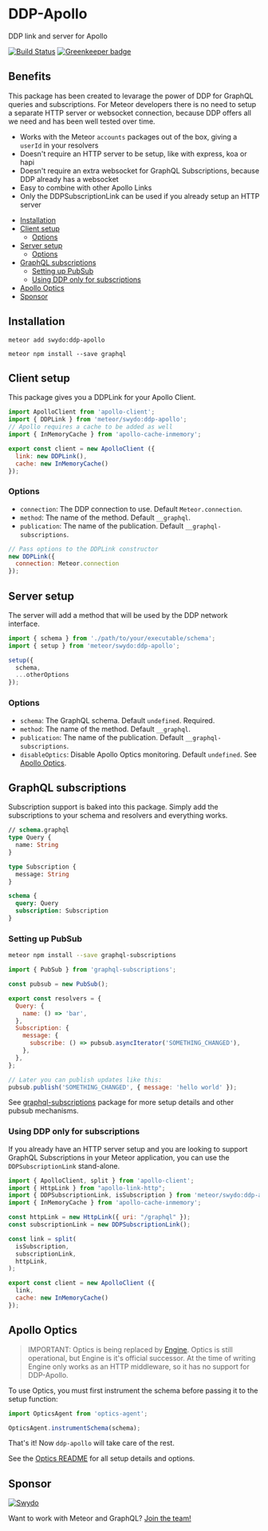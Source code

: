 # DDP-Apollo
DDP link and server for Apollo

[![Build Status](https://travis-ci.org/Swydo/ddp-apollo.svg?branch=master)](https://travis-ci.org/Swydo/ddp-apollo)
[![Greenkeeper badge](https://badges.greenkeeper.io/Swydo/ddp-apollo.svg)](https://greenkeeper.io/)

## Benefits
This package has been created to levarage the power of DDP for GraphQL queries and subscriptions. For Meteor developers there is no need to setup a separate HTTP server or websocket connection, because DDP offers all we need and has been well tested over time.

- Works with the Meteor `accounts` packages out of the box, giving a `userId` in your resolvers
- Doesn't require an HTTP server to be setup, like with express, koa or hapi
- Doesn't require an extra websocket for GraphQL Subscriptions, because DDP already has a websocket
- Easy to combine with other Apollo Links
- Only the DDPSubscriptionLink can be used if you already setup an HTTP server

<!-- START doctoc generated TOC please keep comment here to allow auto update -->
<!-- DON'T EDIT THIS SECTION, INSTEAD RE-RUN doctoc TO UPDATE -->


- [Installation](#installation)
- [Client setup](#client-setup)
  - [Options](#options)
- [Server setup](#server-setup)
  - [Options](#options-1)
- [GraphQL subscriptions](#graphql-subscriptions)
  - [Setting up PubSub](#setting-up-pubsub)
  - [Using DDP only for subscriptions](#using-ddp-only-for-subscriptions)
- [Apollo Optics](#apollo-optics)
- [Sponsor](#sponsor)

<!-- END doctoc generated TOC please keep comment here to allow auto update -->

## Installation

```
meteor add swydo:ddp-apollo
```

```
meteor npm install --save graphql
```

## Client setup
This package gives you a DDPLink for your Apollo Client.

```javascript
import ApolloClient from 'apollo-client';
import { DDPLink } from 'meteor/swydo:ddp-apollo';
// Apollo requires a cache to be added as well
import { InMemoryCache } from 'apollo-cache-inmemory';

export const client = new ApolloClient ({
  link: new DDPLink(),
  cache: new InMemoryCache()
});
```

### Options
- `connection`: The DDP connection to use. Default `Meteor.connection`.
- `method`: The name of the method. Default `__graphql`.
- `publication`: The name of the publication. Default `__graphql-subscriptions`.

```javascript
// Pass options to the DDPLink constructor
new DDPLink({
  connection: Meteor.connection
});
```

## Server setup
The server will add a method that will be used by the DDP network interface.

```javascript
import { schema } from './path/to/your/executable/schema';
import { setup } from 'meteor/swydo:ddp-apollo';

setup({
  schema,
  ...otherOptions
});
```

### Options
- `schema`: The GraphQL schema. Default `undefined`. Required.
- `method`: The name of the method. Default `__graphql`.
- `publication`: The name of the publication. Default `__graphql-subscriptions`.
- `disableOptics`: Disable Apollo Optics monitoring. Default `undefined`. See [Apollo Optics](#apollo-optics).

## GraphQL subscriptions
Subscription support is baked into this package. Simply add the subscriptions to your schema and resolvers and everything works.

```graphql
// schema.graphql
type Query {
  name: String
}

type Subscription {
  message: String
}

schema {
  query: Query
  subscription: Subscription
}
```

### Setting up PubSub
```sh
meteor npm install --save graphql-subscriptions
```

```javascript
import { PubSub } from 'graphql-subscriptions';

const pubsub = new PubSub();

export const resolvers = {
  Query: {
    name: () => 'bar',
  },
  Subscription: {
    message: {
      subscribe: () => pubsub.asyncIterator('SOMETHING_CHANGED'),
    },
  },
};

// Later you can publish updates like this:
pubsub.publish('SOMETHING_CHANGED', { message: 'hello world' });
```

See [graphql-subscriptions](https://github.com/apollographql/graphql-subscriptions) package for more setup details and other pubsub mechanisms.

### Using DDP only for subscriptions
If you already have an HTTP server setup and you are looking to support GraphQL Subscriptions in your Meteor application, you can use the `DDPSubscriptionLink` stand-alone.

```javascript
import { ApolloClient, split } from 'apollo-client';
import { HttpLink } from "apollo-link-http";
import { DDPSubscriptionLink, isSubscription } from 'meteor/swydo:ddp-apollo';
import { InMemoryCache } from 'apollo-cache-inmemory';

const httpLink = new HttpLink({ uri: "/graphql" });
const subscriptionLink = new DDPSubscriptionLink();

const link = split(
  isSubscription,
  subscriptionLink,
  httpLink,
);

export const client = new ApolloClient ({
  link,
  cache: new InMemoryCache()
});
```

## Apollo Optics
> IMPORTANT: Optics is being replaced by [Engine](https://www.apollographql.com/engine/). Optics is still operational, but Engine is it's official successor. At the time of writing Engine only works as an HTTP middleware, so it has no support for DDP-Apollo.

To use Optics, you must first instrument the schema before passing it to the setup function:

```javascript
import OpticsAgent from 'optics-agent';

OpticsAgent.instrumentSchema(schema);
```

That's it! Now `ddp-apollo` will take care of the rest.

See the [Optics README](https://github.com/apollographql/optics-agent-js/blob/master/README.md) for all setup details and options.

## Sponsor
[![Swydo](http://assets.swydo.com/img/s-wydo-logo.228x100.png)](https://swy.do)

Want to work with Meteor and GraphQL? [Join the team!](https://swy.do/jobs)
